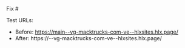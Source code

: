 Fix #<gh-issue-id>

Test URLs:
- Before: https://main--vg-macktrucks-com-ve--hlxsites.hlx.page/
- After: https://<branch>--vg-macktrucks-com-ve--hlxsites.hlx.page/

